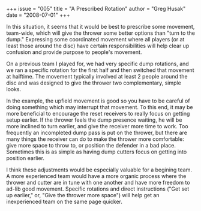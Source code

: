 +++
issue = "005"
title = "A Prescribed Rotation"
author = "Greg Husak"
date = "2008-07-01"
+++

In this situation, it seems that it would be best to prescribe some movement,
team-wide, which will give the thrower some better options than "turn to the
dump." Expressing some coordinated movement where all players (or at least
those around the disc) have certain responsibilities will help clear up
confusion and provide purpose to people's movement.  
  
On a previous team I played for, we had very specific dump rotations, and we
ran a specific rotation for the first half and then switched that movement at
halftime. The movement typically involved at least 2 people around the disc
and was designed to give the thrower two complementary, simple looks.  
  
In the example, the upfield movement is good so you have to be careful of
doing something which may interrupt that movement. To this end, it may be more
beneficial to encourage the reset receivers to really focus on getting setup
earlier. If the thrower feels the dump presence waiting, he will be more
inclined to turn earlier, and give the receiver more time to work. Too
frequently an incompleted dump pass is put on the thrower, but there are many
things the receiver can do to make the thrower more comfortable: give more
space to throw to, or position the defender in a bad place. Sometimes this is
as simple as having dump cutters focus on getting into position earlier.  
  
I think these adjustments would be especially valuable for a begining team. A
more experienced team would have a more organic process where the thrower and
cutter are in tune with one another and have more freedom to ad-lib good
movement. Specific rotations and direct instructions ("Get set up earlier,"
or, "Give the thrower more space") will help get an inexperienced team on the
same page quicker.
